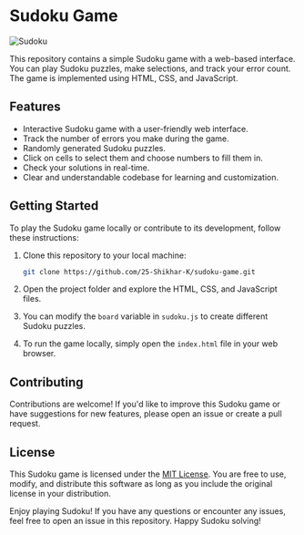 # Sudoku Game

![Sudoku](sudoku-screenshot.png)

This repository contains a simple Sudoku game with a web-based interface. You can play Sudoku puzzles, make selections, and track your error count. The game is implemented using HTML, CSS, and JavaScript.

## Features

- Interactive Sudoku game with a user-friendly web interface.
- Track the number of errors you make during the game.
- Randomly generated Sudoku puzzles.
- Click on cells to select them and choose numbers to fill them in.
- Check your solutions in real-time.
- Clear and understandable codebase for learning and customization.

## Getting Started

To play the Sudoku game locally or contribute to its development, follow these instructions:

1. Clone this repository to your local machine:

   ```bash
   git clone https://github.com/25-Shikhar-K/sudoku-game.git

2. Open the project folder and explore the HTML, CSS, and JavaScript files.

3. You can modify the `board` variable in `sudoku.js` to create different Sudoku puzzles.

4. To run the game locally, simply open the `index.html` file in your web browser.

## Contributing

Contributions are welcome! If you'd like to improve this Sudoku game or have suggestions for new features, please open an issue or create a pull request.

## License

This Sudoku game is licensed under the [MIT License](LICENSE.md). You are free to use, modify, and distribute this software as long as you include the original license in your distribution.

Enjoy playing Sudoku! If you have any questions or encounter any issues, feel free to open an issue in this repository. Happy Sudoku solving!




